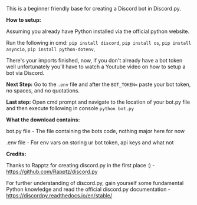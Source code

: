 This is a beginner friendly base for creating a Discord bot in Discord.py. 

**How to setup:**

Assuming you already have Python installed via the official python website.

Run the following in cmd:
```pip install discord```,
```pip install os```,
```pip install asyncio```,
```pip install python-dotenv```,

There's your imports finished, now, if you don't already have a bot token well unfortunately you'll have to watch a Youtube video on how to setup a bot via Discord.

**Next Step:**
Go to the ```.env``` file and after the ```BOT_TOKEN=``` paste your bot token, no spaces, and no quotations.

**Last step:** 
Open cmd prompt and navigate to the location of your bot.py file and then execute following in console ```python bot.py```

**What the download contains:**

bot.py file - The file containing the bots code, nothing major here for now

.env file - For env vars on storing ur bot token, api keys and what not

**Credits:**

Thanks to Rapptz for creating discord.py in the first place :) - https://github.com/Rapptz/discord.py

For further understanding of discord.py, gain yourself some fundamental Python knowledge and read the official discord.py documentation - https://discordpy.readthedocs.io/en/stable/
